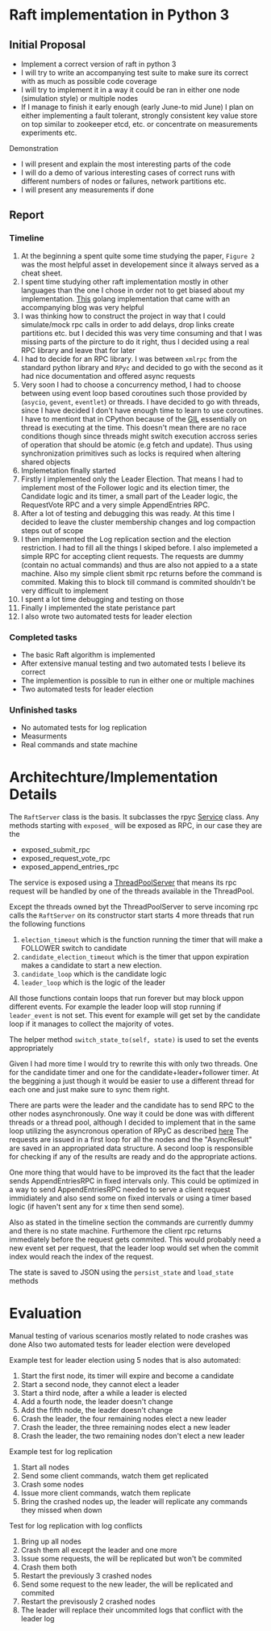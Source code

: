 # Raft implementation in Python 3

## Initial Proposal
* Implement a correct version of raft in python 3
* I will try to write an accompanying test suite to make sure its correct
with as much as possible code coverage
* I will try to implement it in a way it could be ran in either one node
(simulation style) or multiple nodes
* If I manage to finish it early enough (early June-to mid June) I plan on
either implementing a fault tolerant, strongly consistent key value store
on top similar to zookeeper etcd, etc. or concentrate on measurements
experiments etc.


Demonstration
* I will present and explain the most interesting parts of the code
* I will do a demo of various interesting cases of correct runs with
different numbers of nodes or failures, network partitions etc.
* I will present any measurements if done


## Report

### Timeline 

1. At the beginning a spent quite some time studying the paper, `Figure 2` was the most helpful asset in developement since it always served as a cheat sheet.
2. I spent time studying other raft implementation mostly in other languages than the one I chose in order not to get biased about my implementation. [This](https://eli.thegreenplace.net/2020/implementing-raft-part-1-elections/) golang implementation that came with an accompanying blog was very helpful
3. I was thinking how to construct the project in way that I could simulate/mock rpc calls in order to add delays, drop links create partitions etc. but I decided this was very time consuming and that I was missing parts of the pircture to do it right, thus I decided using a real RPC library and leave that for later
4. I had to decide for an RPC library. I was between `xmlrpc` from the standard python library and `RPyc` and decided to go with the second as it had nice documentation and offered async requests
5. Very soon I had to choose a concurrency method, I had to choose between using event loop based coroutines such those provided by (`asycio`, `gevent`, `eventlet`) or threads. I have decided to go with threads, since I have decided I don't have enough time to learn to use coroutines. I have to mentiont that in CPython because of the [GIL](https://realpython.com/python-gil/) essentially on thread is executing at the time. This doesn't mean there are no race conditions though since threads might switch execution accross series of operation that should be atomic (e.g fetch and update). Thus using synchronization primitives such as locks is required when altering shared objects
6. Implemetation finally started
7. Firstly I implemented only the Leader Election. That means I had to implement most of the Follower logic and its election timer, the Candidate logic and its timer, a small part of the Leader logic, the RequestVote RPC and a very simple AppendEntries RPC.
8. After a lot of testing and  debugging this was ready. At this time I decided to leave the cluster membership changes and log compaction steps out of scope
9. I then implemented the Log replication section and the election restriction. I had to fill all the things I skiped before. I also implemeted a simple RPC for accepting client requests. The requests are dummy (contain no actual commands) and thus are also not appied to a a state machine. Also my simple client sbmit rpc returns before the command is commited. Making this to block till command is commited shouldn't be very difficult to implement
10. I spent a lot time debugging and testing on those
11. Finally I implemented the state peristance part
12. I also wrote two automated tests for leader election


### Completed tasks
* The basic Raft algorithm is implemented
* After extensive manual testing and two automated tests I believe its correct
* The implemention is possible to run in either one or multiple machines
* Two automated tests for leader election

### Unfinished tasks
* No automated tests for log replication
* Measurments
* Real commands and state machine


# Architechture/Implementation Details

The `RaftServer` class is the basis. It subclasses the rpyc [Service](https://rpyc.readthedocs.io/en/latest/docs/services.html) class.
Any methods starting with `exposed_` will be exposed as RPC, in our case they are the
* exposed_submit_rpc
* exposed_request_vote_rpc
* exposed_append_entries_rpc

The service is exposed using a [ThreadPoolServer](https://rpyc.readthedocs.io/en/latest/api/utils_server.html#rpyc.utils.server.ThreadPoolServer) that means its rpc request will be handled by one of the threads available in the ThreadPool.

Except the threads owned byt the ThreadPoolServer to serve incoming rpc calls the `RaftServer` on its constructor start starts 4 more threads
that run the following functions

1. `election_timeout` which is the function running the timer that will make a FOLLOWER switch to candidate
2. `candidate_election_timeout` which is the timer that uppon expiration makes a candidate to start a new election.
3. `candidate_loop` which is the candidate logic
4. `leader_loop` which is the logic of the leader

All those functions contain loops that run forever but may block uppon different events.
For example the leader loop will stop running if `leader_event` is not set.
This event for example will get set by the candidate loop if it manages to collect the majority of votes.

The helper method `switch_state_to(self, state)` is used to set the events appropriately

Given I had more time I would try to rewrite this with only two threads.
One for the candidate timer and one for the candidate+leader+follower timer.
At the beggining a just though it would be easier to use a different thread for each one and just make sure to sync them right.

There are parts were the leader and the candidate has to send RPC to the other nodes asynchronously.
One way it could be done was with different threads or a thread pool, although I decided to implement that in
the same loop utilizing the asyncronous operation of RPyC as described [here](https://rpyc.readthedocs.io/en/latest/tutorial/tut5.html)
The requests are issued in a first loop for all the nodes and the "AsyncResult" are saved in an appropriated data structure.
A second loop is responsible for checking if any of the results are ready and do the appropriate actions.

One more thing that would have to be improved its the fact that the leader sends AppendEntriesRPC in fixed intervals only.
This could be optimized in a way to send AppendEntriesRPC needed to serve a client request immidiately and also send some on fixed
intervals or using a timer based logic (if haven't sent any for x time then send some).

Also as stated in the timeline section the commands are currently dummy and there is no state machine. Furthemore the client rpc returns
immediately before  the request gets commited. This would probably need a new event set per request, that the leader loop would set when the commit index would reach the index of the request.

The state is saved to JSON using the `persist_state` and `load_state` methods


# Evaluation
Manual testing of various scenarios mostly related to node crashes was done
Also two automated tests for leader election were developed

Example test for leader election using 5 nodes that is also automated:
1. Start the first node, its timer will expire and become a candidate
2. Start a second node, they cannot elect a leader
3. Start a third node, after a while a leader is elected
4. Add a fourth node, the leader doesn't change
5. Add the fifth node, the leader doesn't change
6. Crash the leader, the four remaining nodes elect a new leader
7. Crash the leader, the three remaining nodes elect a new leader
8. Crash the leader, the two remaining nodes don't elect a new leader

Example test for log replication
1. Start all nodes
2. Send some client commands, watch them get replicated
3. Crash some nodes
4. Issue more client commands, watch them replicate
5. Bring the crashed nodes up, the leader will replicate any commands they missed when down

Test for log replication with log conflicts
1. Bring up all nodes
2. Crash them all except the leader and one more
3. Issue some requests, the will be replicated but won't be commited
4. Crash them both
5. Restart the previously 3 crashed nodes
6. Send some request to the new leader, the will be replicated and commited
7. Restart the previsously 2 crashed nodes
8. The leader will replace their uncommited logs that conflict with the leader log
